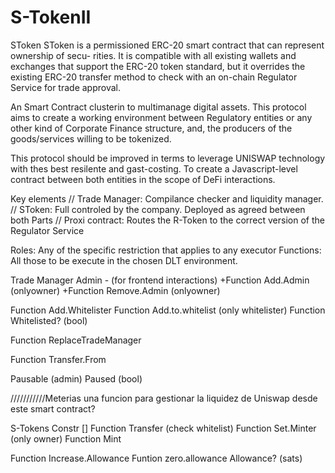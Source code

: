 # S-TokenII

SToken SToken is a permissioned ERC-20 smart contract that can represent ownership of secu- rities. It is compatible with all existing wallets and exchanges that support the ERC-20 token standard, but it overrides the existing ERC-20 transfer method to check with an on-chain Regulator Service for trade approval.

An Smart Contract clusterin to multimanage digital assets. This protocol aims to create a working environment between Regulatory entities or any other kind of Corporate Finance structure, and, the producers of the goods/services willing to be tokenized.

This protocol should be improved in terms to leverage UNISWAP technology with thes best resilente and gast-costing. To create a Javascript-level contract between both entities in the scope of DeFi interactions.

Key elements // Trade Manager: Compilance checker and liquidity manager. // SToken: Full controled by the company. Deployed as agreed between both Parts // Proxi contract: Routes the R-Token to the correct version of the Regulator Service

Roles: Any of the specific restriction that applies to any executor Functions: All those to be execute in the chosen DLT environment.

Trade Manager Admin - (for frontend interactions) +Function Add.Admin (onlyowner) +Function Remove.Admin (onlyowner)

Function Add.Whitelister Function Add.to.whitelist (only whitelister) Function Whitelisted? (bool)

Function ReplaceTradeManager

Function Transfer.From

Pausable (admin) Paused (bool)

///////////Meterias una funcion para gestionar la liquidez de Uniswap desde este smart contract?

S-Tokens Constr [] Function Transfer (check whitelist) Function Set.Minter (only owner) Function Mint

Function Increase.Allowance Funtion zero.allowance Allowance? (sats)
